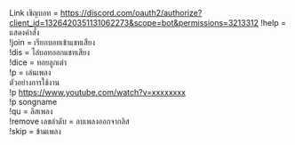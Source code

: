 Link เชิญบอท = https://discord.com/oauth2/authorize?client_id=1326420351131062273&scope=bot&permissions=3213312
!help = แสดงคำสั่ง<br>
!join = เรียกบอทเข้าแชทเสียง<br>
!dis = ไล่บอทออกแชทเสียง<br>
!dice = ทอยลูกเต๋า<br>
!p = เล่นเพลง<br>
ตัวอย่างการใช้งาน<br>
!p https://www.youtube.com/watch?v=xxxxxxxx<br>
!p songname<br>
!qu = ลิสเพลง<br>
!remove เลขลำดับ = ลบเพลงออกจากลิส<br>
!skip = ข้ามเพลง<br>
